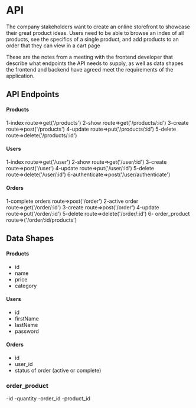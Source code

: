 # API
The company stakeholders want to create an online storefront to showcase their great product ideas. Users need to be able to browse an index of all products, see the specifics of a single product, and add products to an order that they can view in a cart page

These are the notes from a meeting with the frontend developer that describe what endpoints the API needs to supply, as well as data shapes the frontend and backend have agreed meet the requirements of the application. 

## API Endpoints
#### Products
1-index route=>get('/products') 
2-show route=>get('/products/:id')
3-create route=>post('/products')
4-update route=>put('/products/:id')
5-delete route=>delete('/products/:id')
#### Users
1-index route=>get('/user') 
2-show route=>get('/user/:id')
3-create route=>post('/user')
4-update route=>put('/user/:id')
5-delete route=>delete('/user/:id')
6-authenticate=>post('/user/authenticate')
#### Orders
1-complete orders route=>post('/order') 
2-active order route=>get('/order/:id')
3-create route=>post('/order')
4-update route=>put('/order/:id')
5-delete route=>delete('/order/:id')
6- order_product route=>('/order/:id/products')
## Data Shapes
#### Products
-  id
- name
- price
- category

#### Users
- id
- firstName
- lastName
- password

#### Orders
- id
- user_id
- status of order (active or complete)

### order_product
-id
-quantity
-order_id
-product_id
